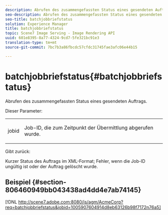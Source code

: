 ```yaml
---
description: Abrufen des zusammengefassten Status eines gesendeten Auftrags.
seo-description: Abrufen des zusammengefassten Status eines gesendeten Auftrags.
seo-title: batchjobbriefstatus
solution: Experience Manager
title: batchjobbriefstatus
topic: Scene7 Image Serving - Image Rendering API
uuid: 601e8395-8a77-4324-9cd7-5fe321bc91e3
translation-type: tm+mt
source-git-commit: 7bc7b3a86fbcdc57cfdc31745fae3afc06e44b15

---
```



# batchjobbriefstatus{#batchjobbriefstatus}

Abrufen des zusammengefassten Status eines gesendeten Auftrags.

Dieser Parameter:

<table id="simpletable_86E581DBB352479CB4CB531434D91E83"> 
 <tr class="strow"> 
  <td class="stentry"> <p> <span class="codeph"> jobid </span> </p> </td> 
  <td class="stentry"> <p>Job-ID, die zum Zeitpunkt der Übermittlung abgerufen wurde. </p> </td> 
 </tr> 
</table>

Gibt zurück:

Kurzer Status des Auftrags im XML-Format; Fehler, wenn die Job-ID ungültig ist oder der Auftrag gelöscht wurde.

## Beispiel {#section-806460949bb043438ad4dd4e7ab74145}

[!DNL http://scene7.adobe.com:8080/is/agm/AcmeCorp?req=batchjobbriefstatus&jobid=1005907604914d8eb63126b98f7172n76a5]
